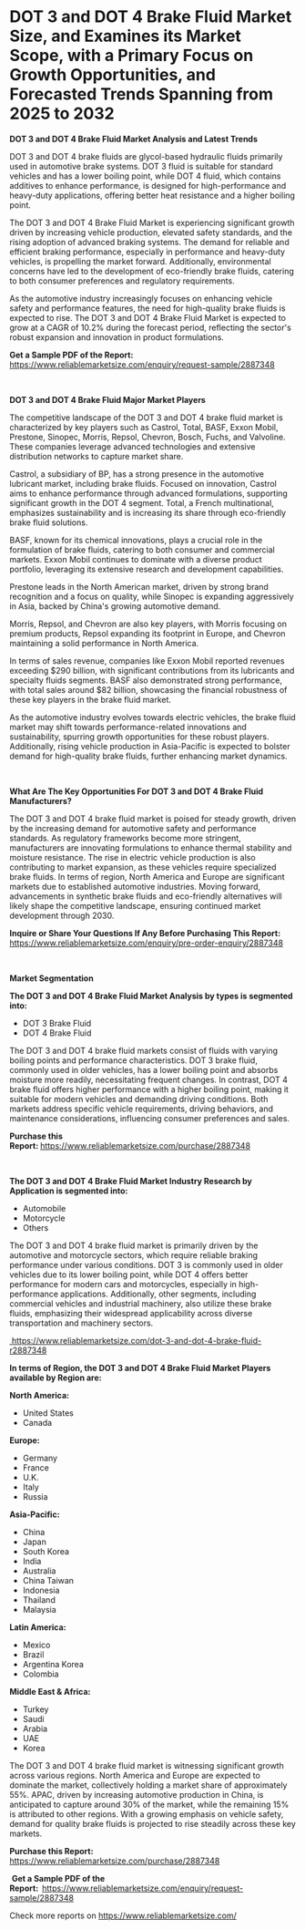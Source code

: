 <p><h1>DOT 3 and DOT 4 Brake Fluid Market Size, and Examines its Market Scope, with a Primary Focus on Growth Opportunities, and Forecasted Trends Spanning from 2025 to 2032</h1></p><p><strong>DOT 3 and DOT 4 Brake Fluid Market Analysis and Latest Trends</strong></p>
<p><p>DOT 3 and DOT 4 brake fluids are glycol-based hydraulic fluids primarily used in automotive brake systems. DOT 3 fluid is suitable for standard vehicles and has a lower boiling point, while DOT 4 fluid, which contains additives to enhance performance, is designed for high-performance and heavy-duty applications, offering better heat resistance and a higher boiling point.</p><p>The DOT 3 and DOT 4 Brake Fluid Market is experiencing significant growth driven by increasing vehicle production, elevated safety standards, and the rising adoption of advanced braking systems. The demand for reliable and efficient braking performance, especially in performance and heavy-duty vehicles, is propelling the market forward. Additionally, environmental concerns have led to the development of eco-friendly brake fluids, catering to both consumer preferences and regulatory requirements.</p><p>As the automotive industry increasingly focuses on enhancing vehicle safety and performance features, the need for high-quality brake fluids is expected to rise. The DOT 3 and DOT 4 Brake Fluid Market is expected to grow at a CAGR of 10.2% during the forecast period, reflecting the sector's robust expansion and innovation in product formulations.</p></p>
<p><strong>Get a Sample PDF of the Report:&nbsp;</strong> <a href="https://www.reliablemarketsize.com/enquiry/request-sample/2887348?utm_campaign=1103&utm_medium=2&utm_source=Github&utm_content=ia&utm_term=14032025&utm_id=dot-3-and-dot-4-brake-fluid">https://www.reliablemarketsize.com/enquiry/request-sample/2887348</a></p>
<p>&nbsp;</p>
<p><strong>DOT 3 and DOT 4 Brake Fluid Major Market Players</strong></p>
<p><p>The competitive landscape of the DOT 3 and DOT 4 brake fluid market is characterized by key players such as Castrol, Total, BASF, Exxon Mobil, Prestone, Sinopec, Morris, Repsol, Chevron, Bosch, Fuchs, and Valvoline. These companies leverage advanced technologies and extensive distribution networks to capture market share.</p><p>Castrol, a subsidiary of BP, has a strong presence in the automotive lubricant market, including brake fluids. Focused on innovation, Castrol aims to enhance performance through advanced formulations, supporting significant growth in the DOT 4 segment. Total, a French multinational, emphasizes sustainability and is increasing its share through eco-friendly brake fluid solutions.</p><p>BASF, known for its chemical innovations, plays a crucial role in the formulation of brake fluids, catering to both consumer and commercial markets. Exxon Mobil continues to dominate with a diverse product portfolio, leveraging its extensive research and development capabilities.</p><p>Prestone leads in the North American market, driven by strong brand recognition and a focus on quality, while Sinopec is expanding aggressively in Asia, backed by China's growing automotive demand.</p><p>Morris, Repsol, and Chevron are also key players, with Morris focusing on premium products, Repsol expanding its footprint in Europe, and Chevron maintaining a solid performance in North America.</p><p>In terms of sales revenue, companies like Exxon Mobil reported revenues exceeding $290 billion, with significant contributions from its lubricants and specialty fluids segments. BASF also demonstrated strong performance, with total sales around $82 billion, showcasing the financial robustness of these key players in the brake fluid market.</p><p>As the automotive industry evolves towards electric vehicles, the brake fluid market may shift towards performance-related innovations and sustainability, spurring growth opportunities for these robust players. Additionally, rising vehicle production in Asia-Pacific is expected to bolster demand for high-quality brake fluids, further enhancing market dynamics.</p></p>
<p>&nbsp;</p>
<p><strong>What Are The Key Opportunities For DOT 3 and DOT 4 Brake Fluid Manufacturers?</strong></p>
<p><p>The DOT 3 and DOT 4 brake fluid market is poised for steady growth, driven by the increasing demand for automotive safety and performance standards. As regulatory frameworks become more stringent, manufacturers are innovating formulations to enhance thermal stability and moisture resistance. The rise in electric vehicle production is also contributing to market expansion, as these vehicles require specialized brake fluids. In terms of region, North America and Europe are significant markets due to established automotive industries. Moving forward, advancements in synthetic brake fluids and eco-friendly alternatives will likely shape the competitive landscape, ensuring continued market development through 2030.</p></p>
<p><strong>Inquire or Share Your Questions If Any Before Purchasing This Report:</strong> <a href="https://www.reliablemarketsize.com/enquiry/pre-order-enquiry/2887348?utm_campaign=1103&utm_medium=2&utm_source=Github&utm_content=ia&utm_term=14032025&utm_id=dot-3-and-dot-4-brake-fluid">https://www.reliablemarketsize.com/enquiry/pre-order-enquiry/2887348</a></p>
<p>&nbsp;</p>
<p><strong>Market Segmentation</strong></p>
<p><strong>The DOT 3 and DOT 4 Brake Fluid Market Analysis by types is segmented into:</strong></p>
<p><ul><li>DOT 3 Brake Fluid</li><li>DOT 4 Brake Fluid</li></ul></p>
<p><p>The DOT 3 and DOT 4 brake fluid markets consist of fluids with varying boiling points and performance characteristics. DOT 3 brake fluid, commonly used in older vehicles, has a lower boiling point and absorbs moisture more readily, necessitating frequent changes. In contrast, DOT 4 brake fluid offers higher performance with a higher boiling point, making it suitable for modern vehicles and demanding driving conditions. Both markets address specific vehicle requirements, driving behaviors, and maintenance considerations, influencing consumer preferences and sales.</p></p>
<p><strong>Purchase this Report:&nbsp;</strong><a href="https://www.reliablemarketsize.com/purchase/2887348?utm_campaign=1103&utm_medium=2&utm_source=Github&utm_content=ia&utm_term=14032025&utm_id=dot-3-and-dot-4-brake-fluid">https://www.reliablemarketsize.com/purchase/2887348</a></p>
<p>&nbsp;</p>
<p><strong>The DOT 3 and DOT 4 Brake Fluid Market Industry Research by Application is segmented into:</strong></p>
<p><ul><li>Automobile</li><li>Motorcycle</li><li>Others</li></ul></p>
<p><p>The DOT 3 and DOT 4 brake fluid market is primarily driven by the automotive and motorcycle sectors, which require reliable braking performance under various conditions. DOT 3 is commonly used in older vehicles due to its lower boiling point, while DOT 4 offers better performance for modern cars and motorcycles, especially in high-performance applications. Additionally, other segments, including commercial vehicles and industrial machinery, also utilize these brake fluids, emphasizing their widespread applicability across diverse transportation and machinery sectors.</p></p>
<p><a href="https://www.reliablemarketsize.com/dot-3-and-dot-4-brake-fluid-r2887348?utm_campaign=1103&utm_medium=2&utm_source=Github&utm_content=ia&utm_term=14032025&utm_id=dot-3-and-dot-4-brake-fluid">&nbsp;https://www.reliablemarketsize.com/dot-3-and-dot-4-brake-fluid-r2887348</a></p>
<p><strong>In terms of Region, the DOT 3 and DOT 4 Brake Fluid Market Players available by Region are:</strong></p>
<p>
    <p> <strong> North America: </strong>
        <ul>
            <li>United States</li>
            <li>Canada</li>
        </ul>
        </p> 
    <p> <strong> Europe: </strong>
        <ul>
            <li>Germany</li>
            <li>France</li>
            <li>U.K.</li>
            <li>Italy</li>
            <li>Russia</li>
        </ul>
        </p> 
    <p> <strong> Asia-Pacific: </strong>
        <ul>
            <li>China</li>
            <li>Japan</li>
            <li>South Korea</li>
            <li>India</li>
            <li>Australia</li>
            <li>China Taiwan</li>
            <li>Indonesia</li>
            <li>Thailand</li>
            <li>Malaysia</li>
        </ul>
        </p> 
    <p> <strong> Latin America: </strong>
        <ul>
            <li>Mexico</li>
            <li>Brazil</li>
            <li>Argentina Korea</li>
            <li>Colombia</li>
        </ul>
        </p> 
    <p> <strong> Middle East & Africa: </strong>
        <ul>
            <li>Turkey</li>
            <li>Saudi</li>
            <li>Arabia</li>
            <li>UAE</li>
            <li>Korea</li>
        </ul>
    </p>
    </p>
<p><p>The DOT 3 and DOT 4 brake fluid market is witnessing significant growth across various regions. North America and Europe are expected to dominate the market, collectively holding a market share of approximately 55%. APAC, driven by increasing automotive production in China, is anticipated to capture around 30% of the market, while the remaining 15% is attributed to other regions. With a growing emphasis on vehicle safety, demand for quality brake fluids is projected to rise steadily across these key markets.</p></p>
<p><strong>Purchase this Report: </strong><a href="https://www.reliablemarketsize.com/purchase/2887348?utm_campaign=1103&utm_medium=2&utm_source=Github&utm_content=ia&utm_term=14032025&utm_id=dot-3-and-dot-4-brake-fluid">https://www.reliablemarketsize.com/purchase/2887348</a></p>
<p>&nbsp;<strong>Get a Sample PDF of the Report:&nbsp;&nbsp;</strong><a href="https://www.reliablemarketsize.com/enquiry/request-sample/2887348?utm_campaign=1103&utm_medium=2&utm_source=Github&utm_content=ia&utm_term=14032025&utm_id=dot-3-and-dot-4-brake-fluid">https://www.reliablemarketsize.com/enquiry/request-sample/2887348</a></p>
<p><strong></strong></p>
<p>Check more reports on <a href="https://www.reliablemarketsize.com/?utm_campaign=1103&utm_medium=2&utm_source=Github&utm_content=ia&utm_term=14032025&utm_id=dot-3-and-dot-4-brake-fluid">https://www.reliablemarketsize.com/</a></p>